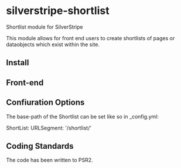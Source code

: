 # silverstripe-shortlist
Shortlist module for SilverStripe

This module allows for front end users to create shortlists of pages or dataobjects which exist within the site.

## Install

## Front-end

## Confiuration Options

The base-path of the Shortlist can be set like so in _config.yml:

 ShortList:
   URLSegment: '/shortlist/'

## Coding Standards

The code has been written to PSR2.
